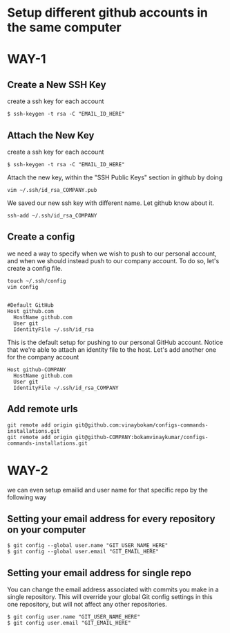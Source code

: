 Setup different github accounts in the same computer
=================================================================


# WAY-1


Create a New SSH Key
---------------------------------

create a ssh key for each account

	$ ssh-keygen -t rsa -C "EMAIL_ID_HERE"


Attach the New Key
---------------------------------


create a ssh key for each account

	$ ssh-keygen -t rsa -C "EMAIL_ID_HERE"


Attach the new key, within the "SSH Public Keys" section in github by doing

    vim ~/.ssh/id_rsa_COMPANY.pub

We saved our new ssh key with different name. Let github know about it.

    ssh-add ~/.ssh/id_rsa_COMPANY




Create a config
---------------------------------

we need a way to specify when we wish to push to our personal account, and when we should instead push to our company account. To do so, let's create a config file.

    touch ~/.ssh/config
    vim config


    #Default GitHub
    Host github.com
      HostName github.com
      User git
      IdentityFile ~/.ssh/id_rsa

This is the default setup for pushing to our personal GitHub account. Notice that we're able to attach an identity file to the host. Let's add another one for the company account

    Host github-COMPANY
      HostName github.com
      User git
      IdentityFile ~/.ssh/id_rsa_COMPANY


Add remote urls
------------------------------------

    git remote add origin git@github.com:vinaybokam/configs-commands-installations.git
    git remote add origin git@github-COMPANY:bokamvinaykumar/configs-commands-installations.git



# WAY-2


we can even setup emailid and user name for that specific repo by the following way


Setting your email address for every repository on your computer
-----------------------------------------------------------------


    $ git config --global user.name "GIT_USER_NAME_HERE"
    $ git config --global user.email "GIT_EMAIL_HERE"


Setting your email address for single repo
-----------------------------------------------------------------


You can change the email address associated with commits you make in a single repository. This will override your global Git config settings in this one repository, but will not affect any other repositories.

    $ git config user.name "GIT_USER_NAME_HERE"
    $ git config user.email "GIT_EMAIL_HERE"


